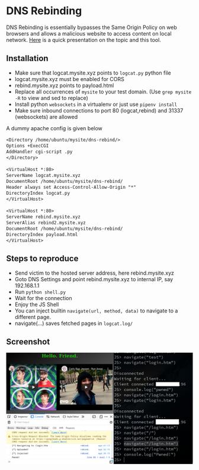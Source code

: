 # DNS Rebinding

DNS Rebinding is essentially bypasses the Same Origin Policy on web browsers and allows a malicious website to access content on local network.
[Here](https://youtu.be/idFhbJRxdHc?t=10735) is a quick presentation on the topic and this tool.

## Installation
- Make sure that logcat.mysite.xyz points to `logcat.py` python file
- logcat.mysite.xyz must be enabled for CORS
- rebind.mysite.xyz points to payload.html
- Replace all occurrences of `mysite` to your test domain. (Use `grep mysite -R` to view and sed to replace)
- Install python `websockets` in a virtualenv or just use `pipenv install`
- Make sure inbound connections to port 80 (logcat,rebind) and 31337 (websockets) are allowed

A dummy apache config is given below
```
<Directory /home/ubuntu/mysite/dns-rebind/>
Options +ExecCGI
AddHandler cgi-script .py
</Directory>

<VirtualHost *:80>
ServerName logcat.mysite.xyz
DocumentRoot /home/ubuntu/mysite/dns-rebind/
Header always set Access-Control-Allow-Origin "*"
DirectoryIndex logcat.py
</VirtualHost>

<VirtualHost *:80>
ServerName rebind.mysite.xyz
ServerAlias rebind2.mysite.xyz
DocumentRoot /home/ubuntu/mysite/dns-rebind/
DirectoryIndex payload.html
</VirtualHost>
```

## Steps to reproduce
- Send victim to the hosted server address, here rebind.mysite.xyz
- Goto DNS Settings and point rebind.mysite.xyz to internal IP, say 192.168.1.1
- Run `python shell.py`
- Wait for the connection
- Enjoy the JS Shell
- You can inject builtin `navigate(url, method, data)` to navigate to a different page.
- navigate(...) saves fetched pages in `logcat.log/`

## Screenshot
![Screenshot](screenshot.png)
